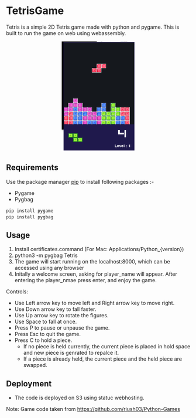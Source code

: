 # TetrisGame 

Tetris is a simple 2D Tetris game made with python and pygame. This is built to run the game on web using webassembly.

<p align='center'>
	<img src='app.png' width=200 height=300>
</p>

## Requirements

Use the package manager [pip](https://pip.pypa.io/en/stable/) to install following packages :-
* Pygame
* Pygbag

```bash
pip install pygame
pip install pygbag
```

## Usage

1. Install certificates.command (For Mac: Applications/Python_{version})
2. python3 -m pygbag Tetris
3. The game will start running on the localhost:8000, which can be accessed using any browser
4. Initally a welcome screen, asking for player_name will appear. After entering the player_nmae press enter, and enjoy the game.

Controls:
* Use Left arrow key to move left and Right arrow key to move right.
* Use Down arrow key to fall faster.
* Use Up arrow key to rotate the figures.
* Use Space to fall at once.
* Press P to pause or unpause the game.
* Press Esc to quit the game.
* Press C to hold a piece. 
	* If no piece is held currently, the current piece is placed in hold space and new piece is genrated to repalce it.
	* If a piece is already held, the current piece and the held piece are swapped.

 ## Deployment
 * The code is deployed on S3 using statuc webhosting.

Note: Game code taken from https://github.com/riush03/Python-Games

